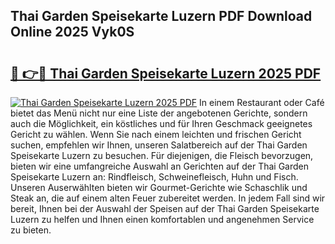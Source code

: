 ## Thai Garden Speisekarte Luzern PDF Download Online 2025 Vyk0S

# <h2><a href="http://gc703u.nevu.top/?p=Thai+Garden+Speisekarte+Luzern">🔗 👉🔴 Thai Garden Speisekarte Luzern 2025 PDF</a></h2>

[![Thai Garden Speisekarte Luzern 2025 PDF](https://i.imgur.com/dBaPXMq.png)](http://gc703u.nevu.top/?p=Thai+Garden+Speisekarte+Luzern)
In einem Restaurant oder Café bietet das Menü nicht nur eine Liste der angebotenen Gerichte, sondern auch die Möglichkeit, ein köstliches und für Ihren Geschmack geeignetes Gericht zu wählen. Wenn Sie nach einem leichten und frischen Gericht suchen, empfehlen wir Ihnen, unseren Salatbereich auf der Thai Garden Speisekarte Luzern zu besuchen. Für diejenigen, die Fleisch bevorzugen, bieten wir eine umfangreiche Auswahl an Gerichten auf der Thai Garden Speisekarte Luzern an: Rindfleisch, Schweinefleisch, Huhn und Fisch. Unseren Auserwählten bieten wir Gourmet-Gerichte wie Schaschlik und Steak an, die auf einem alten Feuer zubereitet werden. In jedem Fall sind wir bereit, Ihnen bei der Auswahl der Speisen auf der Thai Garden Speisekarte Luzern zu helfen und Ihnen einen komfortablen und angenehmen Service zu bieten.
